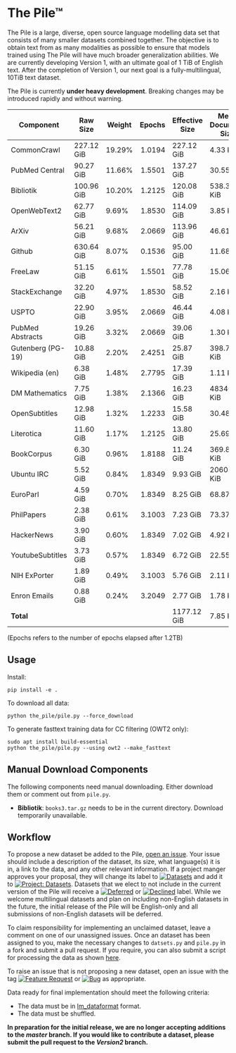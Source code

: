 # The Pile™

The Pile is a large, diverse, open source language modelling data set that consists of many smaller datasets combined together. The objective is to obtain text from as many modalities as possible to ensure that models trained using The Pile will have much broader generalization abilities. We are currently developing Version 1, with an ultimate goal of 1 TiB of English text. After the completion of Version 1, our next goal is a fully-multilingual, 10TiB text dataset.

The Pile is currently **under heavy development**. Breaking changes may be introduced rapidly and without warning. 


|    Component    | Raw Size |Weight|Epochs|Effective Size|Mean Document Size|
|-----------------|----------|------|-----:|--------------|------------------|
|CommonCrawl      |227.12 GiB|19.29%|1.0194|227.12 GiB    |4.33 KiB          |
|PubMed Central   |90.27 GiB |11.66%|1.5501|137.27 GiB    |30.55 KiB         |
|Bibliotik        |100.96 GiB|10.20%|1.2125|120.08 GiB    |538.36 KiB        |
|OpenWebText2     |62.77 GiB |9.69% |1.8530|114.09 GiB    |3.85 KiB          |
|ArXiv            |56.21 GiB |9.68% |2.0669|113.96 GiB    |46.61 KiB         |
|Github           |630.64 GiB|8.07% |0.1536|95.00 GiB     |11.68 KiB         |
|FreeLaw          |51.15 GiB |6.61% |1.5501|77.78 GiB     |15.06 KiB         |
|StackExchange    |32.20 GiB |4.97% |1.8530|58.52 GiB     |2.16 KiB          |
|USPTO            |22.90 GiB |3.95% |2.0669|46.44 GiB     |4.08 KiB          |
|PubMed Abstracts |19.26 GiB |3.32% |2.0669|39.06 GiB     |1.30 KiB          |
|Gutenberg (PG-19)|10.88 GiB |2.20% |2.4251|25.87 GiB     |398.73 KiB        |
|Wikipedia (en)   |6.38 GiB  |1.48% |2.7795|17.39 GiB     |1.11 KiB          |
|DM Mathematics   |7.75 GiB  |1.38% |2.1366|16.23 GiB     |48340.81 KiB      |
|OpenSubtitles    |12.98 GiB |1.32% |1.2233|15.58 GiB     |30.48 KiB         |
|Literotica       |11.60 GiB |1.17% |1.2125|13.80 GiB     |25.69 KiB         |
|BookCorpus       |6.30 GiB  |0.96% |1.8188|11.24 GiB     |369.87 KiB        |
|Ubuntu IRC       |5.52 GiB  |0.84% |1.8349|9.93 GiB      |2060.85 KiB       |
|EuroParl         |4.59 GiB  |0.70% |1.8349|8.25 GiB      |68.87 KiB         |
|PhilPapers       |2.38 GiB  |0.61% |3.1003|7.23 GiB      |73.37 KiB         |
|HackerNews       |3.90 GiB  |0.60% |1.8349|7.02 GiB      |4.92 KiB          |
|YoutubeSubtitles |3.73 GiB  |0.57% |1.8349|6.72 GiB      |22.55 KiB         |
|NIH ExPorter     |1.89 GiB  |0.49% |3.1003|5.76 GiB      |2.11 KiB          |
|Enron Emails     |0.88 GiB  |0.24% |3.2049|2.77 GiB      |1.78 KiB          |
|**Total**        |          |      |      |1177.12 GiB   |7.85 KiB          |








(Epochs refers to the number of epochs elapsed after 1.2TB)


## Usage


Install:

```
pip install -e .
```

To download all data:
```
python the_pile/pile.py --force_download
```

To generate fasttext training data for CC filtering (OWT2 only):
```
sudo apt install build-essential
python the_pile/pile.py --using owt2 --make_fasttext 
```

## Manual Download Components

The following components need manual downloading. Either download them or comment out from `pile.py`. 

 - **Bibliotik**: `books3.tar.gz` needs to be in the current directory. Download temporarily unavailable.

## Workflow

To propose a new dataset be added to the Pile, [open an issue](https://github.com/EleutherAI/The-Pile/issues/new). Your issue should include a description of the dataset, its size, what language(s) it is in, a link to the data, and any other relevant information. If a project manger approves your proposal, they will change its label to [![Datasets](https://img.shields.io/github/labels/EleutherAI/The-Pile/Dataset)](https://github.com/EleutherAI/The-Pile/labels/Dataset) and add it to [![Project: Datasets](https://img.shields.io/badge/Project-Datasets-lightgrey)](https://github.com/EleutherAI/The-Pile/projects/2). Datasets that we elect to not include in the current version of the Pile will receive a [![Deferred](https://img.shields.io/github/labels/EleutherAI/The-Pile/Deferred%20to%20v2)](https://github.com/EleutherAI/The-Pile/labels/Deferred%20to%20v2) or [![Declined](https://img.shields.io/github/labels/EleutherAI/The-Pile/Declined)](https://github.com/EleutherAI/The-Pile/labels/Declined) label. While we welcome multilingual  datasets and plan on including non-English datasets in the future, the initial release of the Pile will be English-only and all submissions of non-English datasets will be deferred.

To claim responsibility for implementing an unclaimed dataset, leave a comment on one of our unassigned issues. Once an dataset has been assigned to you, make the necessary changes to `datsets.py` and `pile.py` in a fork and submit a pull request. If you require, you can also submit a script for processing the data as shown [here](https://github.com/EleutherAI/pile_enron_emails).

To raise an issue that is not proposing a new dataset, open an issue with the tag [![Feature Request](https://img.shields.io/github/labels/EleutherAI/The-Pile/Feature%20Request)](https://github.com/EleutherAI/The-Pile/labels/Feature%20Request) or [![Bug](https://img.shields.io/github/labels/EleutherAI/The-Pile/Bug)](https://github.com/EleutherAI/The-Pile/labels/Bug) as appropriate.

Data ready for final implementation should meet the following criteria:

- The data must be in [lm_dataformat](https://github.com/leogao2/lm_dataformat/) format.
- The data must be shuffled.

**In preparation for the initial release, we are no longer accepting additions to the *master* branch. If you would like to contribute a dataset, please submit the pull request to the *Version2* branch.**
